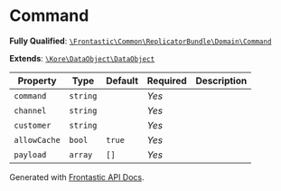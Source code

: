 #  Command

**Fully Qualified**: [`\Frontastic\Common\ReplicatorBundle\Domain\Command`](../../../../src/php/ReplicatorBundle/Domain/Command.php)

**Extends**: [`\Kore\DataObject\DataObject`](https://github.com/kore/DataObject)

Property|Type|Default|Required|Description
--------|----|-------|--------|-----------
`command` | `string` |  | *Yes* | 
`channel` | `string` |  | *Yes* | 
`customer` | `string` |  | *Yes* | 
`allowCache` | `bool` | `true` | *Yes* | 
`payload` | `array` | `[]` | *Yes* | 

Generated with [Frontastic API Docs](https://github.com/FrontasticGmbH/apidocs).

